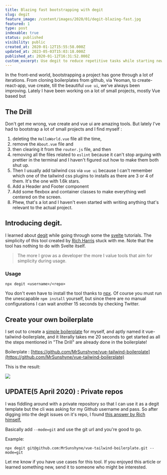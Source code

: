 ```yaml
---
title: Blazing fast bootstrapping with degit
slug: degit
feature_image: /content/images/2020/01/degit-blazing-fast.jpg
featured: 1
type: post
indexable: true
status: published
visibility: public
created_at: 2020-01-12T15:55:58.000Z
updated_at: 2023-05-03T15:03:18.000Z
published_at: 2020-01-12T16:31:52.000Z
custom_excerpt: Use degit to reduce repetitive tasks while starting new projects
---
```


In the front-end world, bootstrapping a project has gone through a lot of iterations. From cloning boilerplates from github, via Yeoman, to create-react-app, vue create, till the beautiful `vue ui`, we've always been improving. Lately I have been working on a lot of small projects, mostly Vue based but

## The Drill

Don't get me wrong, vue create and vue ui are amazing tools. But lately I've had to bootstrap a lot of small projects and I find myself :

1.  deleting the `HelloWorld.vue` file all the time,
2.  remove the `About.vue` file and
3.  then clearing it from the `router.js` file, and then
4.  removing all the files related to `eslint` because it can't stop arguing with prettier in the terminal and I haven't figured out how to make them both shut up.
5.  Then I usually add tailwind css via `vue ui` because I can't remember which one of the tailwind css plugins to installs as there are 3 or 4 of them. It's the one with 1.6k stars.
6.  Add a Header and Footer component
7.  Add some flexbox and container classes to make everything well centered on the screen.
8.  Phew, that's a lot and I haven't even started with writing anything that's relevant to the actual project.

## Introducing degit.

I learned about [degit](https://github.com/Rich-Harris/degit) while going through some the [svelte](https://svelte.dev/) tutorials. The simplicity of this tool created by [Rich Harris](https://twitter.com/Rich_Harris) stuck with me. Note that the tool has nothing to do with Svelte itself.

> The more I grow as a developer the more I value tools that aim for simplicity during usage.

### Usage

    npx degit <username>/<repo>

You don't even have to install the tool thanks to [npx](https://blog.npmjs.org/post/162869356040/introducing-npx-an-npm-package-runner). Of course you must run the unescapable `npm install` yourself, but since there are no manual configurations I can wait another 15 seconds by checking Twitter.

## Create your own boilerplate

I set out to create a [simple boilerplate](https://github.com/MrSunshyne/vue-tailwind-boilerplate) for myself, and aptly named it vue-tailwind-boilerplate, and it literally takes me 20 seconds to get started as all the steps mentioned in "The Drill" are already done in the boilerplate!

Boilerplate : [https://github.com/MrSunshyne/vue-tailwind-boilerplate](https://github.com/MrSunshyne/vue-tailwind-boilerplate)

This is the result:

![](/content/images/2020/01/Screenshot-2020-01-12-at-20.13.10.jpg)

## UPDATE(5 April 2020) : Private repos

I was fiddling around with a private repository so that I can use it as a degit template but the cli was asking for my Github username and pass. So after digging into the degit issues on it's repo, I found [this answer by Rich himself.](https://github.com/Rich-Harris/degit/pull/47#issuecomment-582098995)

Basically add `--mode=git` and use the git url and you're good to go.

Example:

    npx degit git@github.com:MrSunshyne/vue-tailwind-boilerplate.git --mode=git

Let me know if you have use cases for this tool. If you enjoyed this article or learned something new, send it to someone who might be interested.